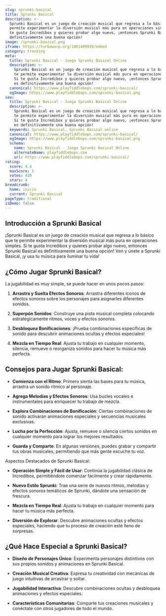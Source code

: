 ```yaml
---
slug: sprunki-basical
title: Sprunki Basical
description: >-
  Sprunki Basical es un juego de creación musical que regresa a lo básico que te
  permite experimentar la diversión musical más pura en operaciones simples. Si
  te gusta Incredibox y quieres probar algo nuevo, ¡entonces Sprunki Basical es
  definitivamente una buena opción!
image: /sprunki-basical.png
iframe: https://turbowarp.org/1081409939/embed
category: trending
meta:
  title: Sprunki Basical - Juega Sprunki Basical Online
  description: >-
    Sprunki Basical es un juego de creación musical que regresa a lo básico que
    te permite experimentar la diversión musical más pura en operaciones simples.
    Si te gusta Incredibox y quieres probar algo nuevo, ¡entonces Sprunki Basical
    es definitivamente una buena opción!
  canonical: https://www.playfiddlebops.com/sprunki-basical/
  ogImage: https://www.playfiddlebops.com/sprunki-basical.png
seo:
  title: Sprunki Basical - Juega Sprunki Basical Online
  description: >-
    Sprunki Basical es un juego de creación musical que regresa a lo básico que
    te permite experimentar la diversión musical más pura en operaciones simples.
    Si te gusta Incredibox y quieres probar algo nuevo, ¡entonces Sprunki Basical
    es definitivamente una buena opción!
  keywords: Sprunki Basical, Sprunki Basical online
  canonical: https://www.playfiddlebops.com/sprunki-basical/
  ogImage: https://www.playfiddlebops.com/sprunki-basical.png
  schema:
    name: Sprunki Basical - Juega Sprunki Basical Online
    alternateName: playfiddlebops.com
    url: https://www.playfiddlebops.com/sprunki-basical/
rating:
  score: 4.4
  maxScore: 5
  votes: 420
  stars: 4
breadcrumb:
  home: inicio
  current: Sprunki Basical
pageType: traditional
isDemo: false
---
```


## Introducción a Sprunki Basical

¡Sprunki Basical es un juego de creación musical que regresa a lo básico que te permite experimentar la diversión musical más pura en operaciones simples. Si te gusta Incredibox y quieres probar algo nuevo, entonces Sprunki Basical es definitivamente una buena opción! Ven y únete a Sprunki Basical, ¡y usa tu música para iluminar tu vida!

## ¿Cómo Jugar Sprunki Basical?

La jugabilidad es muy simple, se puede hacer en unos pocos pasos:

1. **Arrastra y Suelta Efectos Sonoros**: Arrastra diferentes íconos de efectos sonoros sobre los personajes para asignarles diferentes sonidos.

1. **Superpón Sonidos**: Construye una pista musical completa colocando estratégicamente ritmos, voces y efectos sonoros.

1. **Desbloquea Bonificaciones**: ¡Prueba combinaciones específicas de sonido para descubrir animaciones ocultas y efectos especiales!

1. **Mezcla en Tiempo Real**: Ajusta tu trabajo en cualquier momento, silencia, remueve o reorganiza sonidos para hacer tu música más perfecta.

## Consejos para Jugar Sprunki Basical:

- **Comienza con el Ritmo**: Primero sienta las bases para tu música, arrastra un sonido rítmico al personaje.

- **Agrega Melodías y Efectos Sonoros**: Usa bucles vocales e instrumentales para enriquecer tu trabajo de mezcla.

- **Explora Combinaciones de Bonificación**: Ciertas combinaciones de sonido activarán animaciones especiales y secuencias musicales exclusivas.

- **Lucha por la Perfección**: Ajusta, remueve o silencia ciertos sonidos en cualquier momento para lograr los mejores resultados.

- **Guarda y Comparte**: En algunas versiones, puedes grabar y compartir tus obras musicales, permitiendo que más gente escuche tu voz.

Aspectos Destacados de Sprunki Basical:

- **Operación Simple y Fácil de Usar**: Continúa la jugabilidad clásica de Incredibox, permitiéndote comenzar fácilmente y crear rápidamente.

- **Nuevo Estilo Sprunki**: Trae una serie de nuevos ritmos, melodías y efectos sonoros temáticos de Sprunki, dándote una sensación de frescura.

- **Mezcla en Tiempo Real**: Ajusta tu trabajo en cualquier momento para hacer tu música más perfecta.

- **Diversión de Explorar**: Descubre animaciones ocultas y efectos especiales, haciendo que tu proceso de creación esté lleno de sorpresas.

## ¿Qué Hace Especial a Sprunki Basical?

- **Diseño de Personajes Único**: Experimenta personajes distintivos con sus propios sonidos y animaciones en Sprunki Basical.

- **Creación Musical Creativa**: Expresa tu creatividad con mecánicas de juego intuitivas de arrastrar y soltar.

- **Jugabilidad Interactiva**: Descubre combinaciones ocultas y desbloquea animaciones y efectos especiales.

- **Características Comunitarias**: Comparte tus creaciones musicales y conéctate con otros jugadores de todo el mundo.